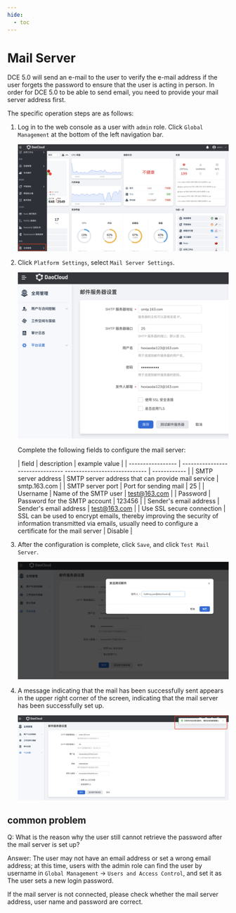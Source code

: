 ```yaml
---
hide:
  - toc
---
```


# Mail Server

DCE 5.0 will send an e-mail to the user to verify the e-mail address if the user forgets the password to ensure that the user is acting in person.
In order for DCE 5.0 to be able to send email, you need to provide your mail server address first.

The specific operation steps are as follows:

1. Log in to the web console as a user with `admin` role. Click `Global Management` at the bottom of the left navigation bar.

    ![Global Management](../../images/ws01.png)

1. Click `Platform Settings`, select `Mail Server Settings`.

    ![mail server](../../images/mail01.png)

    Complete the following fields to configure the mail server:

    | field | description | example value |
    | ----------------- | -------------------------------- ----------------------------- | ------------ |
    | SMTP server address | SMTP server address that can provide mail service | smtp.163.com |
    | SMTP server port | Port for sending mail | 25 |
    | Username | Name of the SMTP user | test@163.com |
    | Password | Password for the SMTP account | 123456 |
    | Sender's email address | Sender's email address | test@163.com |
    | Use SSL secure connection | SSL can be used to encrypt emails, thereby improving the security of information transmitted via emails, usually need to configure a certificate for the mail server | Disable |

1. After the configuration is complete, click `Save`, and click `Test Mail Server`.

    ![test](../../images/mail02.png)

1. A message indicating that the mail has been successfully sent appears in the upper right corner of the screen, indicating that the mail server has been successfully set up.

    ![Success](../../images/mail03.png)

## common problem

Q: What is the reason why the user still cannot retrieve the password after the mail server is set up?

Answer: The user may not have an email address or set a wrong email address; at this time, users with the admin role can find the user by username in `Global Management` -> `Users and Access Control`, and set it as The user sets a new login password.

If the mail server is not connected, please check whether the mail server address, user name and password are correct.